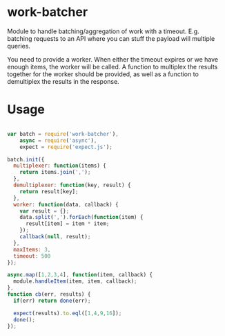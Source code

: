 work-batcher
==========

Module to handle batching/aggregation of work with a timeout. E.g. batching
requests to an API where you can stuff the payload will multiple queries.

You need to provide a worker.  When either the timeout expires or we have
enough items, the worker will be called. A function to multiplex the results
together for the worker should be provided, as well as a function to
demultiplex the results in the response.

# Usage
```javascript

var batch = require('work-batcher'),
    async = require('async'),
    expect = require('expect.js');

batch.init({
  multiplexer: function(items) {
    return items.join(',');
  },
  demultiplexer: function(key, result) {
    return result[key];
  },
  worker: function(data, callback) {
    var result = {};
    data.split(',').forEach(function(item) {
      result[item] = item * item;
    });
    callback(null, result);
  },
  maxItems: 3,
  timeout: 500
});

async.map([1,2,3,4], function(item, callback) {
  module.handleItem(item, item, callback);
},
function cb(err, results) {
  if(err) return done(err);

  expect(results).to.eql([1,4,9,16]);
  done();
});
```
